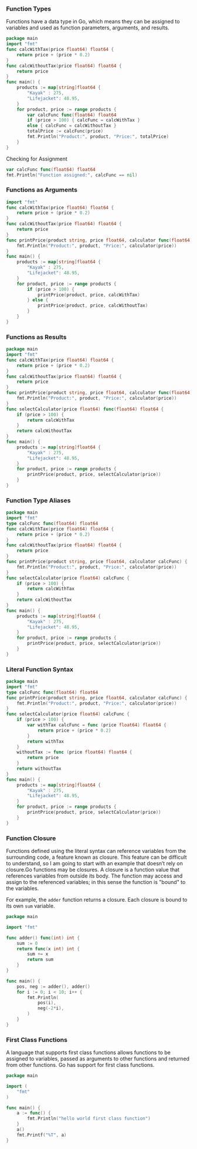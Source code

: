 ### Function Types
Functions have a data type in Go, which means they can be assigned to variables and used as function parameters, arguments, and results.
```go
package main 
import "fmt" 
func calcWithTax(price float64) float64 { 
	return price + (price * 0.2) 
} 
func calcWithoutTax(price float64) float64 { 
	return price 
} 
func main() { 
	products := map[string]float64 { 
		"Kayak" : 275, 
		"Lifejacket": 48.95, 
	} 
	for product, price := range products { 
		var calcFunc func(float64) float64 
		if (price > 100) { calcFunc = calcWithTax } 
		else { calcFunc = calcWithoutTax } 
		totalPrice := calcFunc(price) 
		fmt.Println("Product:", product, "Price:", totalPrice) 
	} 
}
```

Checking for Assignment
```go
var calcFunc func(float64) float64
fmt.Println("Function assigned:", calcFunc == nil)
```

### Functions as Arguments
```go
import "fmt" 
func calcWithTax(price float64) float64 { 
	return price + (price * 0.2) 
} 
func calcWithoutTax(price float64) float64 { 
	return price 
} 
func printPrice(product string, price float64, calculator func(float64) float64 ) {
	fmt.Println("Product:", product, "Price:", calculator(price)) 
} 
func main() { 
	products := map[string]float64 { 
		"Kayak" : 275, 
		"Lifejacket": 48.95, 
	} 
	for product, price := range products { 
		if (price > 100) { 
			printPrice(product, price, calcWithTax) 
		} else { 
			printPrice(product, price, calcWithoutTax) 
		} 
	} 
}
```

### Functions as Results
```go
package main 
import "fmt" 
func calcWithTax(price float64) float64 { 
	return price + (price * 0.2) 
} 
func calcWithoutTax(price float64) float64 { 
	return price 
} 
func printPrice(product string, price float64, calculator func(float64) float64 ) { 
	fmt.Println("Product:", product, "Price:", calculator(price)) 
}
func selectCalculator(price float64) func(float64) float64 { 
	if (price > 100) { 
		return calcWithTax 
	} 
	return calcWithoutTax 
} 
func main() { 
	products := map[string]float64 { 
		"Kayak" : 275, 
		"Lifejacket": 48.95, 
	} 
	for product, price := range products { 
		printPrice(product, price, selectCalculator(price)) 
	} 
}
```

### Function Type Aliases
```go
package main 
import "fmt" 
type calcFunc func(float64) float64 
func calcWithTax(price float64) float64 { 
	return price + (price * 0.2) 
} 
func calcWithoutTax(price float64) float64 { 
	return price 
} 
func printPrice(product string, price float64, calculator calcFunc) {
	fmt.Println("Product:", product, "Price:", calculator(price)) 
} 
func selectCalculator(price float64) calcFunc { 
	if (price > 100) { 
		return calcWithTax 
	} 
	return calcWithoutTax 
} 
func main() { 
	products := map[string]float64 { 
		"Kayak" : 275, 
		"Lifejacket": 48.95, 
	} 
	for product, price := range products { 
		printPrice(product, price, selectCalculator(price)) 
	} 
}
```

### Literal Function Syntax
```go
package main 
import "fmt" 
type calcFunc func(float64) float64 
func printPrice(product string, price float64, calculator calcFunc) { 
	fmt.Println("Product:", product, "Price:", calculator(price)) 
} 
func selectCalculator(price float64) calcFunc { 
	if (price > 100) { 
		var withTax calcFunc = func (price float64) float64 { 
			return price + (price * 0.2) 
		} 
		return withTax 
	}
	withoutTax := func (price float64) float64 { 
		return price 
	} 
	return withoutTax 
} 
func main() { 
	products := map[string]float64 { 
		"Kayak" : 275, 
		"Lifejacket": 48.95, 
	} 
	for product, price := range products { 
		printPrice(product, price, selectCalculator(price)) 
	} 
}
```


### Function Closure
Functions defined using the literal syntax can reference variables from the surrounding code, a feature known as closure. This feature can be difficult to understand, so I am going to start with an example that doesn’t rely on closure.Go functions may be closures. A closure is a function value that references variables from outside its body. The function may access and assign to the referenced variables; in this sense the function is "bound" to the variables.

For example, the `adder` function returns a closure. Each closure is bound to its own `sum` variable.
```go
package main

import "fmt"

func adder() func(int) int {
	sum := 0
	return func(x int) int {
		sum += x
		return sum
	}
}

func main() {
	pos, neg := adder(), adder()
	for i := 0; i < 10; i++ {
		fmt.Println(
			pos(i),
			neg(-2*i),
		)
	}
}
```

### First Class Functions
A language that supports first class functions allows functions to be assigned to variables, passed as arguments to other functions and returned from other functions. Go has support for first class functions.
```go
package main

import (  
    "fmt"
)

func main() {  
    a := func() {
        fmt.Println("hello world first class function")
    }
    a()
    fmt.Printf("%T", a)
}
```